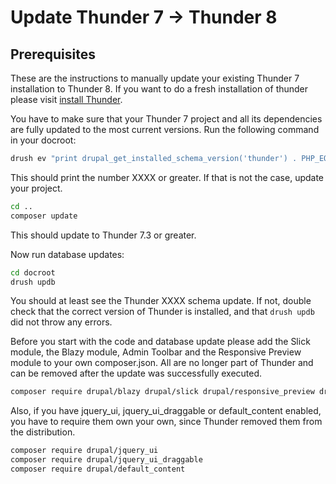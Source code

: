 # Update Thunder 7 -> Thunder 8

## Prerequisites

These are the instructions to manually update your existing Thunder 7 installation to Thunder 8. If
you want to do a fresh installation of thunder please visit [install Thunder](../setup.md#install-thunder).

You have to make sure that your Thunder 7 project and all its dependencies are fully updated to the most current
versions. Run the following command in your docroot:

```bash
drush ev "print drupal_get_installed_schema_version('thunder') . PHP_EOL;"
```

This should print the number XXXX or greater. If that is not the case, update your project.

```bash
cd ..
composer update
```

This should update to Thunder 7.3 or greater.

Now run database updates:

```bash
cd docroot
drush updb
```

You should at least see the Thunder XXXX schema update. If not, double check that the correct version of Thunder
is installed, and that `drush updb` did not throw any errors.

Before you start with the code and database update please add the Slick module, the Blazy module, Admin Toolbar and the
Responsive Preview module to your own composer.json. All are no longer part of Thunder and can be removed after the
update was successfully executed.

```bash
composer require drupal/blazy drupal/slick drupal/responsive_preview drupal/admin_toolbar
```

Also, if you have jquery_ui, jquery_ui_draggable or default_content enabled, you have to
require them own your own, since Thunder removed them from the distribution.

```bash
composer require drupal/jquery_ui
composer require drupal/jquery_ui_draggable
composer require drupal/default_content
```
